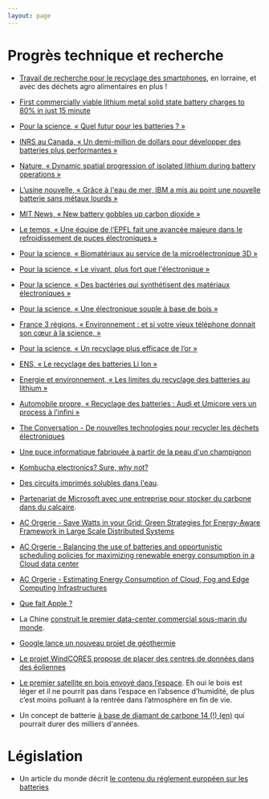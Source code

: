 ```yaml
---
layout: page
---
```


# Progrès technique et recherche
- [Travail de recherche pour le recyclage des smartphones](https://france3-regions.francetvinfo.fr/grand-est/environnement-et-si-votre-vieux-telephone-donnait-son-c-ur-a-la-science-2161363.html), en lorraine, et avec des déchets agro alimentaires en plus !
- [First commercially viable lithium metal solid state battery charges to 80% in just 15 minute](https://www.thebrighterside.news/post/first-commercially-viable-lithium-metal-solid-state-battery-charges-to-80-in-just-15-minute)
- [Pour la science, « Quel futur pour les batteries ? »](https://www.pourlascience.fr/sd/energie/quel-futur-pour-les-batteries-21651.php)
- [INRS au Canada, « Un demi-million de dollars pour développer des batteries plus performantes »](https://inrs.ca/actualites/un-demi-million-de-dollars-pour-developper-des-batteries-plus-performantes/)
- [Nature, « Dynamic spatial progression of isolated lithium during battery operations »](https://www.nature.com/articles/s41586-021-04168-w)
- [L’usine nouvelle, « Grâce à l'eau de mer, IBM a mis au point une nouvelle batterie sans métaux lourds »](https://www.usinenouvelle.com/article/grace-a-l-eau-de-mer-ibm-a-mis-au-point-une-nouvelle-batterie-sans-metaux-lourds.N914824)
- [MIT News, « New battery gobbles up carbon dioxide »](https://news.mit.edu/2018/new-lithium-battery-convert-carbon-dioxide)
- [Le temps, « Une équipe de l’EPFL fait une avancée majeure dans le refroidissement de puces électroniques »](https://www.letemps.ch/sciences/une-equipe-lepfl-une-avancee-majeure-refroidissement-puces-electroniques)
- [Pour la science, « Biomatériaux au service de la microélectronique 3D »](https://www.pourlascience.fr/sd/electronique/biomateriaux-au-service-de-la-microelectronique-3d-11575.php)
- [Pour la science, « Le vivant, plus fort que l'électronique »](https://www.pourlascience.fr/sd/informatique/le-vivant-plus-fort-que-l-electronique-9527.php)
- [Pour la science, « Des bactéries qui synthétisent des matériaux électroniques »](https://www.pourlascience.fr/sd/chimie/des-bacteries-qui-synthetisent-des-materiaux-electroniques-20540.php)
- [Pour la science, « Une électronique souple à base de bois »](https://www.pourlascience.fr/sd/materiaux/une-electronique-souple-a-base-de-bois-19675.php)
- [France 3 régions, «  Environnement : et si votre vieux téléphone donnait son cœur à la science, »](https://france3-regions.francetvinfo.fr/grand-est/environnement-et-si-votre-vieux-telephone-donnait-son-c-ur-a-la-science-2161363.html)
- [Pour la science, « Un recyclage plus efficace de l’or »](https://www.pourlascience.fr/sd/chimie/un-recyclage-plus-efficace-de-l-or-15754.php)
- [ENS, « Le recyclage des batteries Li Ion »](https://culturesciences.chimie.ens.fr/thematiques/chimie-physique/electrochimie/le-recyclage-des-batteries-li-ion)
- [Energie et environnement, « Les limites du recyclage des batteries au lithium »](https://energieetenvironnement.com/2018/07/08/les-limites-pratiques-du-recyclage-des-batteries-au-lithium/)
- [Automobile propre, « Recyclage des batteries : Audi et Umicore vers un process à l’infini »](https://www.automobile-propre.com/recyclage-des-batteries-audi-et-umicore-vers-un-process-infini/)
- [The Conversation - De nouvelles technologies pour recycler les déchets électroniques](https://theconversation.com/de-nouvelles-technologies-pour-recycler-les-dechets-electroniques-132530)
- [Une puce informatique fabriquée à partir de la peau d'un champignon](https://green-it.developpez.com/actu/338496/Une-puce-informatique-fabriquee-a-partir-de-la-peau-d-un-champignon-pourrait-etre-facilement-recyclee-la-base-des-puces-et-des-batteries-est-generalement-constituee-de-plastique-non-recyclable/)
- [Kombucha electronics? Sure, why not?](https://arstechnica.com/science/2023/02/kombucha-electronics-sure-why-not/)
- [Des circuits imprimés solubles dans l'eau](https://green-it.developpez.com/actu/346931/Les-circuits-imprimes-solubles-dans-l-eau-aident-a-minimiser-les-dechets-electroniques-et-a-reduire-l-empreinte-carbone-de-60-pourcent-affirme-le-fabricant-de-semi-conducteurs-Infineon/).
- [Partenariat de Microsoft avec une entreprise pour stocker du carbone dans du calcaire](https://green-it.developpez.com/actu/348223/Microsoft-signe-un-contrat-geant-d-elimination-du-carbone-pour-eponger-le-CO2-a-l-aide-de-calcaire-certains-y-voient-une-operation-de-greenwashing-qui-repose-sur-une-technologie-couteuse/).

- [AC Orgerie - Save Watts in your Grid: Green Strategies for Energy-Aware Framework in Large Scale Distributed Systems](https://perso.ens-lyon.fr/laurent.lefevre/pdf/ICPADS2008_Orgerie_Lefevre_Gelas.pdf)
- [AC Orgerie - Balancing the use of batteries and opportunistic scheduling policies for maximizing renewable energy consumption in a Cloud data center](https://hal.inria.fr/hal-01432752/document)
- [AC Orgerie - Estimating Energy Consumption of Cloud, Fog and Edge Computing Infrastructures](https://hal.archives-ouvertes.fr/hal-02083080/document)

- [Que fait Apple ?](https://www.macg.co/aapl/2021/01/une-pomme-plus-verte-apple-recycle-et-reutilise-mais-peut-elle-reduire-118933)

- La Chine [construit le premier data-center commercial sous-marin du monde](https://green-it.developpez.com/actu/351254/La-Chine-construit-un-centre-de-donnees-sous-marin-a-usage-commercial-avec-une-performance-egale-a-6-millions-de-PC-visant-a-economiser-122-millions-de-kWh-d-electricite/).
- [Google lance un nouveau projet de géothermie](https://green-it.developpez.com/actu/351281/Le-nouveau-projet-d-energie-geothermique-de-Google-est-operationnel-un-nouveau-type-de-centrale-geothermique-alimentera-le-reseau-electrique-qui-dessert-deux-datacenters-de-Google-dans-le-Nevada/)
- [Le projet WindCORES propose de placer des centres de données dans des éoliennes](https://green-it.developpez.com/actu/351638/Le-projet-WindCORES-vise-a-reduire-les-emissions-de-carbone-et-a-ameliorer-la-qualite-de-l-air-en-placant-des-centres-de-donnees-a-l-interieur-d-eoliennes/)

- [Le premier satellite en bois envoyé dans l’espace](https://www.dw.com/en/worlds-first-wooden-satellite-launched-into-space/a-70691359). Eh oui le bois est léger et il ne pourrit pas dans l’espace en l’absence d’humidité, de plus c’est moins polluant à la rentrée dans l’atmosphère en fin de vie.
- Un concept de batterie [à base de diamant de carbone 14 (!) (en)](https://interestingengineering.com/energy/worlds-first-carbon-14-diamond-battery) qui pourrait durer des milliers d'années.

# Législation
- Un article du monde décrit [le contenu du réglement européen sur les batteries](https://www.lemonde.fr/pixels/article/2023/07/12/reglement-europeen-sur-les-batteries-du-remplacement-facile-au-recyclage-ce-qui-va-reellement-changer_6181585_4408996.html)
